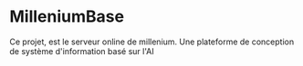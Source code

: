 # MilleniumBase
Ce projet, est le serveur online de millenium. Une plateforme de conception de système d'information basé sur l'AI
